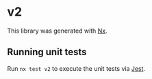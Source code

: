 # v2

This library was generated with [Nx](https://nx.dev).

## Running unit tests

Run `nx test v2` to execute the unit tests via [Jest](https://jestjs.io).
